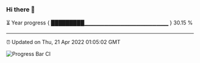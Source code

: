 ### Hi there 👋

⏳ Year progress { █████████▁▁▁▁▁▁▁▁▁▁▁▁▁▁▁▁▁▁▁▁▁ } 30.15 %

---

⏰ Updated on Thu, 21 Apr 2022 01:05:02 GMT

![Progress Bar CI](https://github.com/liununu/liununu/workflows/Progress%20Bar%20CI/badge.svg)
